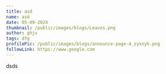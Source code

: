 ```yaml
---
title: asd
name: asd
date: 05-09-2024
thumbnail: /public/images/blogs/Leaves.png
author: ghjv
tags: dfg
profilePic: /public/images/blogs/announce-page-4_zyxnyh.png
followLink: https://www.google.com
---
```

dsds
